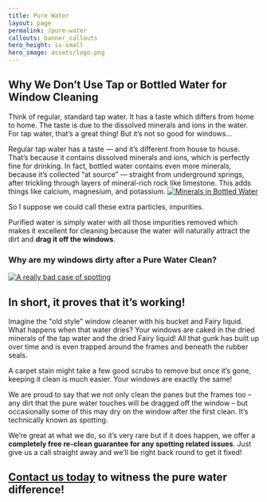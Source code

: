```yaml
---
title: Pure Water
layout: page
permalink: /pure-water
callouts: banner_callouts
hero_height: is-small
hero_image: assets/logo.png
---
```


## Why We Don’t Use Tap or Bottled Water for Window Cleaning
Think of regular, standard tap water. It has a taste which differs from home to home. The taste is due to the dissolved minerals and ions in the water. For tap water, that’s a great thing! But it’s not so good for windows…

Regular tap water has a taste — and it’s different from house to house. That’s because it contains dissolved minerals and ions, which is perfectly fine for drinking. In fact, bottled water contains even more minerals, because it’s collected “at source” — straight from underground springs, after trickling through layers of mineral-rich rock like limestone. This adds things like calcium, magnesium, and potassium.
<a href="assets/pure-water1.jpg" target="_blank">![Minerals in Bottled Water](assets/pure-water1.jpg)</a>

So I suppose we could call these extra particles, impurities.

Purified water is simply water with all those impurities removed which makes it excellent for cleaning because the water will naturally attract the dirt and **drag it off the windows**.

### Why are my windows dirty after a Pure Water Clean?

<a href="assets/pure-water2.jpg" target="_blank">![A really bad case of spotting](assets/pure-water2.jpg)</a>

## In short, it proves that it’s working!

Imagine the "old style" window cleaner with his bucket and Fairy liquid. What happens when that water dries? Your windows are caked in the dried minerals of the tap water and the dried Fairy liquid! All that gunk has built up over time and is even trapped around the frames and beneath the rubber seals.

A carpet stain might take a few good scrubs to remove but once it’s gone, keeping it clean is much easier. Your windows are exactly the same!

We are proud to say that we not only clean the panes but the frames too – any dirt that the pure water touches will be dragged off the window – but occasionally some of this may dry on the window after the first clean. It’s technically known as spotting.

We’re great at what we do, so it’s very rare but if it does happen, we offer a **completely free re-clean guarantee for any spotting related issues**. Just give us a call straight away and we’ll be right back round to get it fixed!


## [Contact us today](/contact-us) to witness the pure water difference!
